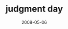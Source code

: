 ---
layout: base.njk
title : 'judgment day' 
view_title : 'judgment day' 
year : '2008' 
date : '2008-05-06' 
img_file : '/drawing/judgmentday.png' 
html_file : 'judgmentday' 
next_html : 'youhurtme.html' 
year_order : '189' 
permalink : "title/{{html_file}}.html"
---